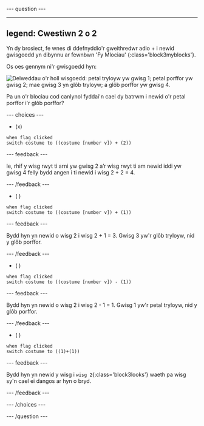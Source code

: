 
--- question ---

---
legend: Cwestiwn 2 o 2
---

Yn dy brosiect, fe wnes di ddefnyddio'r gweithredwr adio + i newid gwisgoedd yn dibynnu ar fewnbwn 'Fy Mlociau' {:class='block3myblocks'}.

Os oes gennym ni'r gwisgoedd hyn:

![Delweddau o'r holl wisgoedd: petal tryloyw yw gwisg 1; petal porffor yw gwisg 2; mae gwisg 3 yn glôb tryloyw; a glôb porffor yw gwisg 4.](images/costumes_quiz.png)

Pa un o'r blociau cod canlynol fyddai'n cael dy batrwm i newid o'r petal porffor i'r glôb porffor?

--- choices ---

- (x)

 ```blocks3
 when flag clicked
 switch costume to ((costume [number v]) + (2))
 ```

  --- feedback ---

Ie, rhif y wisg rwyt ti arni yw gwisg 2 a’r wisg rwyt ti am newid iddi yw gwisg 4 felly bydd angen i ti newid i wisg 2 + 2 = 4.

  --- /feedback ---

- ( )


 ```blocks3
 when flag clicked
 switch costume to ((costume [number v]) + (1))
 ```

  --- feedback ---

Bydd hyn yn newid o wisg 2 i wisg 2 + 1 = 3. Gwisg 3 yw'r glôb tryloyw, nid y glôb porffor.

  --- /feedback ---

- ( )


 ```blocks3
 when flag clicked
 switch costume to ((costume [number v]) - (1))
 ```

  --- feedback ---

Bydd hyn yn newid o wisg 2 i wisg 2 - 1 = 1. Gwisg 1 yw'r petal tryloyw, nid y glôb porffor.

  --- /feedback ---

- ( )

 ```blocks3
 when flag clicked
 switch costume to ((1)+(1))
 ```

  --- feedback ---

Bydd hyn yn newid y wisg i `wisg 2`{:class='block3looks'} waeth pa wisg sy'n cael ei dangos ar hyn o bryd.

  --- /feedback ---

--- /choices ---

--- /question ---
